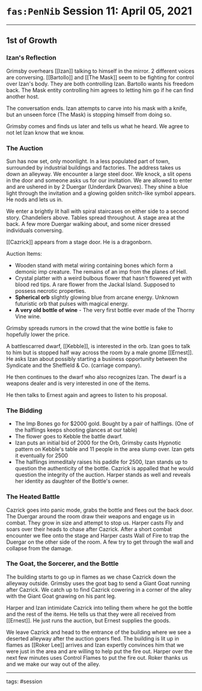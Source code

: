 # `fas:PenNib` Session 11: April 05, 2021
---

## 1st of Growth

### Izan's Reflection

Grimsby overhears [[Izan]] talking to himself in the mirror. 2 different voices are conversing. 
[[Bartollo]] and [[The Mask]] seem to be fighting for control over Izan's body. They are both controlling Izan. Bartollo wants his freedom back. The Mask entity controlling him agrees to letting him go if he can find another host.

The conversation ends. Izan attempts to carve into his mask with a knife, but an unseen force (The Mask) is stopping himself from doing so.

Grimsby comes and finds us later and tells us what he heard.
We agree to not let Izan know that we know.

### The Auction

Sun has now set, only moonlight. In a less populated part of town, surrounded by industrial buildings and factories. The address takes us down an alleyway. We encounter a large steel door. We knock, a slit opens in the door and someone asks us for our invitation. We are allowed to enter and are ushered in by 2 Duergar (Underdark Dwarves). They shine a blue light through the invitation and a glowing golden snitch-like symbol appears. He nods and lets us in.

We enter a brightly lit hall with spiral staircases on either side to a second story. Chandeliers above. Tables spread throughout. A stage area at the back. A few more Duergar walking about, and some nicer dressed individuals conversing.

[[Cazrick]] appears from a stage door. He is a dragonborn. 

Auction Items:
- Wooden stand with metal wiring containing bones which form a demonic imp creature. The remains of an imp from the planes of Hell.
- Crystal platter with a weird bulbous flower that hasn't flowered yet with blood red tips. A rare flower from the Jackal Island. Supposed to possess necrotic properties.
- **Spherical orb** slightly glowing blue from arcane energy. Unknown futuristic orb that pulses with magical energy.
- **A very old bottle of wine** - The very first bottle ever made of the Thorny Vine wine.

Grimsby spreads rumors in the crowd that the wine bottle is fake to hopefully lower the price. 

A battlescarred dwarf, [[Kebble]], is interested in the orb. Izan goes to talk to him but is stopped half way across the room by a male gnome [[Ernest]]. He asks Izan about possibly starting a business opportunity between the Syndicate and the Sheffield & Co. (carriage company).

He then continues to the dwarf who also recognizes Izan. The dwarf is a weapons dealer and is very interested in one of the items.

He then talks to Ernest again and agrees to listen to his proposal.

### The Bidding
- The Imp Bones go for $2000 gold. Bought by a pair of halflings. (One of the halflings keeps shooting glances at our table)
- The flower goes to Kebble the battle dwarf.
- Izan puts an initial bid of $2000$ for the Orb, Grimsby casts Hypnotic pattern on Kebble's table and 11 people in the area slump over. Izan gets it eventually for $2500$
- The halflings immeditaly raises his paddle for $2500$, Izan stands up to question the authenticity of the bottle. Cazrick is appalled that he would question the integrity of the auction. Harper stands as well and reveals her identity as daughter of the Bottle's owner. 

### The Heated Battle
Cazrick goes into panic mode, grabs the bottle and flees out the back door. The Duergar around the room draw their weapons and engage us in combat. They grow in size and attempt to stop us. Harper casts Fly and soars over their heads to chase after Cazrick. After a short combat encounter we flee onto the stage and Harper casts Wall of Fire to trap the Duergar on the other side of the room. A few try to get through the wall and collapse from the damage. 

### The Goat, the Sorcerer, and the Bottle
The building starts to go up in flames as we chase Cazrick down the alleyway outside. Grimsby uses the goat bag to send a Giant Goat running after Cazrick. We catch up to find Cazrick cowering in a corner of the alley with the Giant Goat gnawing on his pant leg.

Harper and Izan intimidate Cazrick into telling them where he got the bottle and the rest of the items. He tells us that they were all received from [[Ernest]]. He just runs the auction, but Ernest supplies the goods.

We leave Cazrick and head to the entrance of the building where we see a deserted alleyway after the auction goers fled. The building is lit up in flames as [[Roker Lee]] arrives and Izan expertly convinces him that we were just in the area and are willing to help put the fire out. Harper over the next few minutes uses Control Flames to put the fire out. Roker thanks us and we make our way out of the alley.

---

tags: #session